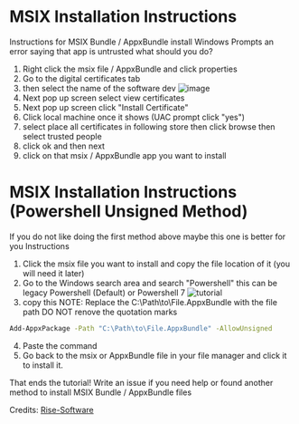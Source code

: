 # MSIX Installation Instructions
Instructions for MSIX Bundle / AppxBundle install
Windows Prompts an error saying that app is untrusted what should you do?

1. Right click the msix file / AppxBundle and click properties
2. Go to the digital certificates tab
3. then select the name of the software dev ![image](https://user-images.githubusercontent.com/82078139/226300901-52bb44d8-9c80-47cb-be0a-e502832c1c15.png)
4. Next pop up screen select view certificates
5. Next pop up screen click "Install Certificate"
6. Click local machine once it shows (UAC prompt click "yes")
7. select place all certificates in following store then click browse then select trusted people
8. click ok and then next
9. click on that msix / AppxBundle app you want to install

# MSIX Installation Instructions (Powershell Unsigned Method)
If you do not like doing the first method above maybe this one is better for you
Instructions
1. Click the msix file you want to install and copy the file location of it (you will need it later)
2. Go to the Windows search area and search "Powershell" this can be legacy Powershell (Default) or Powershell 7 ![tutorial](https://github.com/user-attachments/assets/e4ad209e-494a-4214-9bd4-62b62a7158bd)
3. copy this NOTE: Replace the C:\Path\to\File.AppxBundle with the file path DO NOT renove the quotation marks
```sh
Add-AppxPackage -Path "C:\Path\to\File.AppxBundle" -AllowUnsigned
```
4. Paste the command
5. Go back to the msix or AppxBundle file in your file manager and click it to install it.

That ends the tutorial! Write an issue if you need help or found another method to install MSIX Bundle / AppxBundle files

Credits: 
[Rise-Software](https://github.com/Rise-Software/Rise-Media-Player) 
